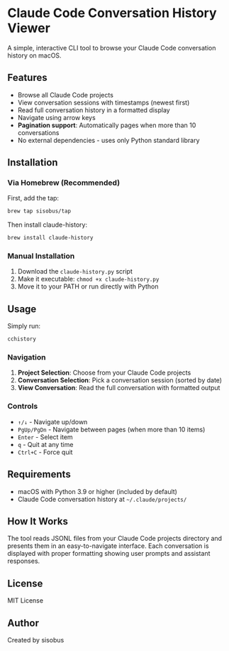# Claude Code Conversation History Viewer

A simple, interactive CLI tool to browse your Claude Code conversation history on macOS.

## Features

- Browse all Claude Code projects
- View conversation sessions with timestamps (newest first)
- Read full conversation history in a formatted display
- Navigate using arrow keys
- **Pagination support**: Automatically pages when more than 10 conversations
- No external dependencies - uses only Python standard library

## Installation

### Via Homebrew (Recommended)

First, add the tap:
```bash
brew tap sisobus/tap
```

Then install claude-history:
```bash
brew install claude-history
```

### Manual Installation

1. Download the `claude-history.py` script
2. Make it executable: `chmod +x claude-history.py`
3. Move it to your PATH or run directly with Python

## Usage

Simply run:
```bash
cchistory
```

### Navigation

1. **Project Selection**: Choose from your Claude Code projects
2. **Conversation Selection**: Pick a conversation session (sorted by date)
3. **View Conversation**: Read the full conversation with formatted output

### Controls

- `↑/↓` - Navigate up/down
- `PgUp/PgDn` - Navigate between pages (when more than 10 items)
- `Enter` - Select item
- `q` - Quit at any time
- `Ctrl+C` - Force quit

## Requirements

- macOS with Python 3.9 or higher (included by default)
- Claude Code conversation history at `~/.claude/projects/`

## How It Works

The tool reads JSONL files from your Claude Code projects directory and presents them in an easy-to-navigate interface. Each conversation is displayed with proper formatting showing user prompts and assistant responses.

## License

MIT License

## Author

Created by sisobus